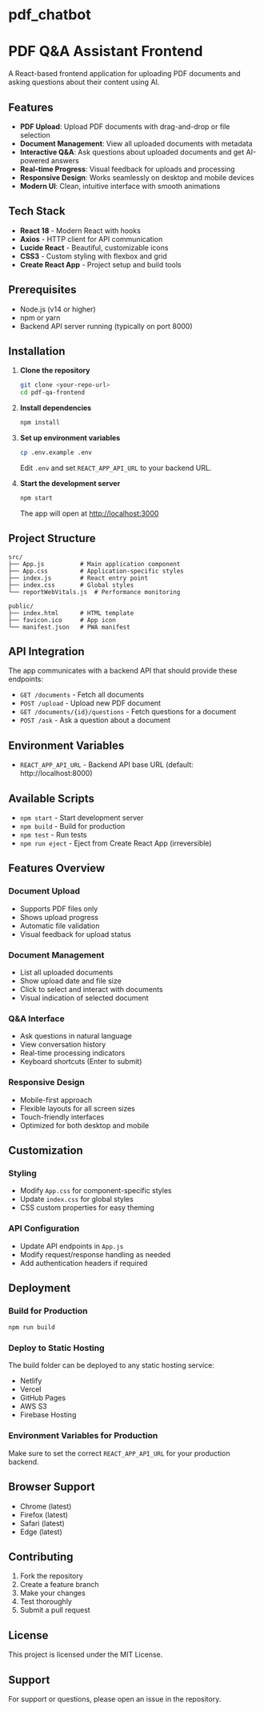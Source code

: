 # pdf_chatbot
# PDF Q&A Assistant Frontend

A React-based frontend application for uploading PDF documents and asking questions about their content using AI.

## Features

- **PDF Upload**: Upload PDF documents with drag-and-drop or file selection
- **Document Management**: View all uploaded documents with metadata
- **Interactive Q&A**: Ask questions about uploaded documents and get AI-powered answers
- **Real-time Progress**: Visual feedback for uploads and processing
- **Responsive Design**: Works seamlessly on desktop and mobile devices
- **Modern UI**: Clean, intuitive interface with smooth animations

## Tech Stack

- **React 18** - Modern React with hooks
- **Axios** - HTTP client for API communication
- **Lucide React** - Beautiful, customizable icons
- **CSS3** - Custom styling with flexbox and grid
- **Create React App** - Project setup and build tools

## Prerequisites

- Node.js (v14 or higher)
- npm or yarn
- Backend API server running (typically on port 8000)

## Installation

1. **Clone the repository**
   ```bash
   git clone <your-repo-url>
   cd pdf-qa-frontend
   ```

2. **Install dependencies**
   ```bash
   npm install
   ```

3. **Set up environment variables**
   ```bash
   cp .env.example .env
   ```
   Edit `.env` and set `REACT_APP_API_URL` to your backend URL.

4. **Start the development server**
   ```bash
   npm start
   ```

   The app will open at [http://localhost:3000](http://localhost:3000)

## Project Structure

```
src/
├── App.js          # Main application component
├── App.css         # Application-specific styles
├── index.js        # React entry point
├── index.css       # Global styles
└── reportWebVitals.js  # Performance monitoring

public/
├── index.html      # HTML template
├── favicon.ico     # App icon
└── manifest.json   # PWA manifest
```

## API Integration

The app communicates with a backend API that should provide these endpoints:

- `GET /documents` - Fetch all documents
- `POST /upload` - Upload new PDF document
- `GET /documents/{id}/questions` - Fetch questions for a document
- `POST /ask` - Ask a question about a document

## Environment Variables

- `REACT_APP_API_URL` - Backend API base URL (default: http://localhost:8000)

## Available Scripts

- `npm start` - Start development server
- `npm build` - Build for production
- `npm test` - Run tests
- `npm run eject` - Eject from Create React App (irreversible)

## Features Overview

### Document Upload
- Supports PDF files only
- Shows upload progress
- Automatic file validation
- Visual feedback for upload status

### Document Management
- List all uploaded documents
- Show upload date and file size
- Click to select and interact with documents
- Visual indication of selected document

### Q&A Interface
- Ask questions in natural language
- View conversation history
- Real-time processing indicators
- Keyboard shortcuts (Enter to submit)

### Responsive Design
- Mobile-first approach
- Flexible layouts for all screen sizes
- Touch-friendly interfaces
- Optimized for both desktop and mobile

## Customization

### Styling
- Modify `App.css` for component-specific styles
- Update `index.css` for global styles
- CSS custom properties for easy theming

### API Configuration
- Update API endpoints in `App.js`
- Modify request/response handling as needed
- Add authentication headers if required

## Deployment

### Build for Production
```bash
npm run build
```

### Deploy to Static Hosting
The build folder can be deployed to any static hosting service:
- Netlify
- Vercel
- GitHub Pages
- AWS S3
- Firebase Hosting

### Environment Variables for Production
Make sure to set the correct `REACT_APP_API_URL` for your production backend.

## Browser Support

- Chrome (latest)
- Firefox (latest)
- Safari (latest)
- Edge (latest)

## Contributing

1. Fork the repository
2. Create a feature branch
3. Make your changes
4. Test thoroughly
5. Submit a pull request

## License

This project is licensed under the MIT License.

## Support

For support or questions, please open an issue in the repository.
